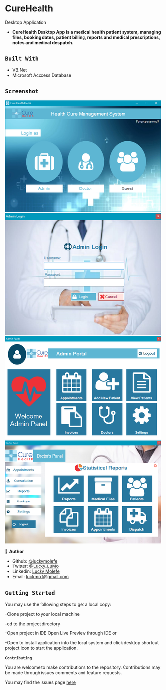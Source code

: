 # CureHealth
Desktop Application

- __CureHealth Desktop App is a medical health patient system, managing files, booking dates, patient billing, reports and medical prescriptions, notes and medical despatch.__

## `Built With`

- VB.Net
- Microsoft Acccess Database

## `Screenshot`
![](curehealthHomeNew.PNG)
![](cureAdminLogin.PNG)
![](adminHome_new.PNG)
![](hcp_reports.PNG)

<!--
## `Live Demo`
 Click [here](https://mystifying-tereshkova-9e3c32.netlify.app) for Live Demo
-->
 
 👤 **Author**

- Github: [@luckymolefe](https://github.com/luckymolefe)
- Twitter: [@Lucky_LuMo](https://twitter.com/Lucky_LuMo)
- Linkedin: [Lucky Molefe](https://www.linkedin.com/in/luck-molefe-02767092/)
- Email: luckmolf@gmail.com

## `Getting Started`

You may use the following steps to get a local copy:

-Clone project to your local machine 

-cd to the project directory 

-Open project in IDE Open Live Preview through IDE or

-Open to install application into the local system and click desktop shortcut project icon to start the application.

**`Contributing`**

You are welcome to make contributions to the repository. Contributions may be made through issues comments and feature requests.

You may find the issues page [here](https://github.com/luckymolefe/CureHealth/issues)
